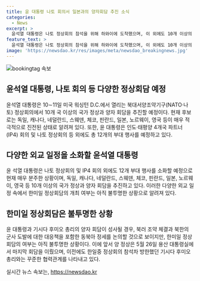 ```yaml
---
title: 윤 대통령 나토 회의서 일본과의 양자회담 추진 소식
categories:
  - News
excerpt: >
  윤석열 대통령은 나토 정상회의 참석을 위해 하와이에 도착했으며, 이 외에도 10개 이상의 국가 정상과 양자 회담을 추진 중이다. 독일, 캐나다, 네덜란드, 스웨덴, 체코, 핀란드, 일본, 노르웨이, 영국 등이 회담 후보국으로 언급되었으며, 회담 내용은 북한의 군사 도발에 대한 대응책과 군사동맹 수준으로 격상된 북러 조약에 관한 것으로 예상된다. 또한, 나토 정상회의와 IP4 회의 외에 12개 정도의 부대 행사를 예정하고 있다.
feature_text: >
  윤석열 대통령은 나토 정상회의 참석을 위해 하와이에 도착했으며, 이 외에도 10개 이상의 국가 정상과 양자 회담을 추진 중이다. 독일, 캐나다, 네덜란드, 스웨덴, 체코, 핀란드, 일본, 노르웨이, 영국 등이 회담 후보국으로 언급되었으며, 회담 내용은 북한의 군사 도발에 대한 대응책과 군사동맹 수준으로 격상된 북러 조약에 관한 것으로 예상된다. 또한, 나토 정상회의와 IP4 회의 외에 12개 정도의 부대 행사를 예정하고 있다.
image: 'https://newsdao.kr/res/images/meta/newsdao_breakingnews.jpg'
---
```


<p><img src="https://newsdao.kr/res/images/meta/newsdao_breakingnews.jpg" alt="bookingtag 속보" /></p>

<h2 data-ke-size="size26">윤석열 대통령, 나토 회의 등 다양한 정상회담 예정</h2>

<p data-ke-size="size16">윤석열 대통령은 10∼11일 미국 워싱턴 D.C.에서 열리는 북대서양조약기구(NATO·나토) 정상회의에서 10개 국 이상의 국가 정상과 양자 회담을 추진할 예정이다. 현재 후보로는 독일, 캐나다, 네덜란드, 스웨덴, 체코, 핀란드, 일본, 노르웨이, 영국 등이 매우 적극적으로 진전된 상태로 알려져 있다. 또한, 윤 대통령은 인도·태평양 4개국 파트너(IP4) 회의 및 나토 정상회의 등 외에도 총 12개의 부대 행사를 예정하고 있다.</p>

<h2 data-ke-size="size24">다양한 외교 일정을 소화할 윤석열 대통령</h2>

<p data-ke-size="size16">윤 석열 대통령은 나토 정상회의 및 IP4 회의 외에도 12개 부대 행사를 소화할 예정으로 현재 매우 분주한 상황이며, 독일, 캐나다, 네덜란드, 스웨덴, 체코, 핀란드, 일본, 노르웨이, 영국 등 10개 이상의 국가 정상과 양자 회담을 추진하고 있다. 이러한 다양한 외교 일정 속에서 한미일 정상회담의 개최 여부는 아직 불투명한 상황으로 알려져 있다.</p>

<h2 data-ke-size="size24">한미일 정상회담은 불투명한 상황</h2>

<p data-ke-size="size16">윤 대통령과 기시다 후미오 총리의 양자 회담이 성사될 경우, 북러 조약 체결과 북한의 군사 도발에 대한 대응책을 포함한 동북아 정세를 논의할 것으로 보이지만, 한미일 정상회담의 여부는 아직 불투명한 상황이다. 이에 앞서 양 정상은 5월 26일 용산 대통령실에서 마지막 회담을 이뤘으며, 이전에도 한일중 정상회의 참석차 방한했던 기시다 후미오 총리와는 꾸준한 협력관계를 나타내고 있다.</p>
실시간 뉴스 속보는, <a href="https://newsdao.kr" rel="dofollow">https://newsdao.kr</a>


